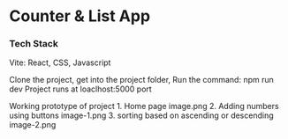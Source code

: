 <h1>Counter & List App</h1>
<h3>Tech Stack</h3>
<p>Vite: React, CSS, Javascript</p>
<p>Clone the project, 
get into the project folder,
Run the command: npm run dev
Project runs at loaclhost:5000 port</p>

<p>Working prototype of project
1. Home page
image.png
2. Adding numbers using buttons
image-1.png
3. sorting based on ascending or descending
image-2.png
</p>
